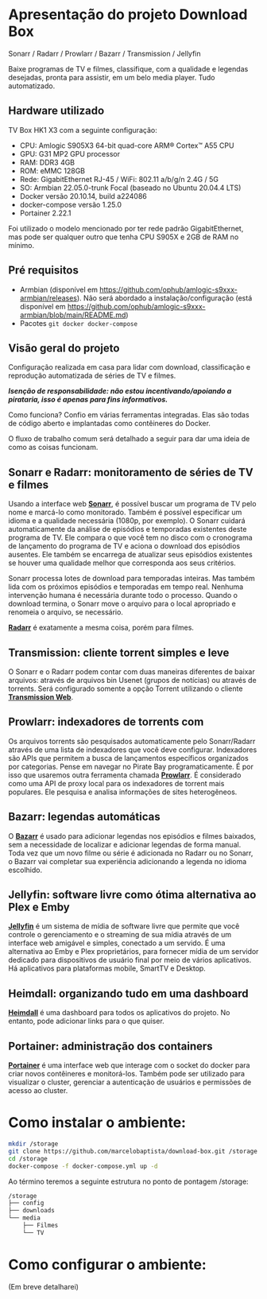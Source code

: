 # Apresentação do projeto Download Box

Sonarr / Radarr / Prowlarr / Bazarr / Transmission / Jellyfin

Baixe programas de TV e filmes, classifique, com a qualidade e legendas desejadas, pronta para assistir, em um belo media player. Tudo automatizado.

## Hardware utilizado

TV Box HK1 X3 com a seguinte configuração:

- CPU: Amlogic S905X3 64-bit quad-core ARM® Cortex™ A55 CPU
- GPU: G31 MP2 GPU processor
- RAM: DDR3 4GB
- ROM: eMMC 128GB
- Rede: GigabitEthernet RJ-45 / WiFi: 802.11 a/b/g/n 2.4G / 5G
- SO: Armbian 22.05.0-trunk Focal (baseado no Ubuntu 20.04.4 LTS)
- Docker versão 20.10.14, build a224086
- docker-compose versão 1.25.0
- Portainer 2.22.1

Foi utilizado o modelo mencionado por ter rede padrão GigabitEthernet, mas pode ser qualquer outro que tenha CPU S905X e 2GB de RAM no mínimo.

## Pré requisitos

- Armbian (disponível em https://github.com/ophub/amlogic-s9xxx-armbian/releases). Não será abordado a instalação/configuração (está disponível em https://github.com/ophub/amlogic-s9xxx-armbian/blob/main/README.md)
- Pacotes ```git docker docker-compose```

## Visão geral do projeto

Configuração realizada em casa para lidar com download, classificação e reprodução automatizada de séries de TV e filmes.

_**Isenção de responsabilidade: não estou incentivando/apoiando a pirataria, isso é apenas para fins informativos.**_

Como funciona? Confio em várias ferramentas integradas. Elas são todas de código aberto e implantadas como contêineres do Docker.

O fluxo de trabalho comum será detalhado a seguir para dar uma ideia de como as coisas funcionam.

## Sonarr e Radarr: monitoramento de séries de TV e filmes

Usando a interface web **[Sonarr](https://sonarr.tv/)**, é possível buscar um programa de TV pelo nome e marcá-lo como monitorado. Também é possível especificar um idioma e a qualidade necessária (1080p, por exemplo). O Sonarr cuidará automaticamente da análise de episódios e temporadas existentes deste programa de TV. Ele compara o que você tem no disco com o cronograma de lançamento do programa de TV e aciona o download dos episódios ausentes. Ele também se encarrega de atualizar seus episódios existentes se houver uma qualidade melhor que corresponda aos seus critérios.

Sonarr processa lotes de download para temporadas inteiras. Mas também lida com os próximos episódios e temporadas em tempo real. Nenhuma intervenção humana é necessária durante todo o processo. Quando o download termina, o Sonarr move o arquivo para o local apropriado e renomeia o arquivo, se necessário.

**[Radarr](https://radarr.video/)** é exatamente a mesma coisa, porém para filmes.

## Transmission: cliente torrent simples e leve

O Sonarr e o Radarr podem contar com duas maneiras diferentes de baixar arquivos: através de arquivos bin Usenet (grupos de notícias) ou através de torrents. Será configurado somente a opção Torrent utilizando o cliente **[Transmission Web](https://transmissionbt.com/)**.

## Prowlarr: indexadores de torrents com 

Os arquivos torrents são pesquisados automaticamente pelo Sonarr/Radarr através de uma lista de indexadores que você deve configurar. Indexadores são APIs que permitem a busca de lançamentos específicos organizados por categorias. Pense em navegar no Pirate Bay programaticamente. É por isso que usaremos outra ferramenta chamada **[Prowlarr](https://github.com/Prowlarr/Prowlarr/)**. É considerado como uma API de proxy local para os indexadores de torrent mais populares. Ele pesquisa e analisa informações de sites heterogêneos.

## Bazarr: legendas automáticas 

O **[Bazarr](https://www.bazarr.media/)** é usado para adicionar legendas nos episódios e filmes baixados, sem a necessidade de localizar e adicionar legendas de forma manual. Toda vez que um novo filme ou série é adicionada no Radarr ou no Sonarr, o Bazarr vai completar sua experiência adicionando a legenda no idioma escolhido.

## Jellyfin: software livre como ótima alternativa ao Plex e Emby

**[Jellyfin](https://jellyfin.org/)** é um sistema de mídia de software livre que permite que você controle o gerenciamento e o streaming de sua mídia através de um interface web amigável e simples, conectado a um servido. É uma alternativa ao Emby e Plex proprietários, para fornecer mídia de um servidor dedicado para dispositivos de usuário final por meio de vários aplicativos. Há aplicativos para plataformas mobile, SmartTV e Desktop.

## Heimdall: organizando tudo em uma dashboard

**[Heimdall](https://heimdall.site/)** é uma dashboard para todos os aplicativos do projeto. No entanto, pode adicionar links para o que quiser.

## Portainer: administração dos containers

**[Portainer](https://www.portainer.io/)** é uma interface web que interage com o socket do docker para criar novos contêineres e monitorá-los. Também pode ser utilizado para visualizar o cluster, gerenciar a autenticação de usuários e permissões de acesso ao cluster.

# Como instalar o ambiente:

```sh
mkdir /storage
git clone https://github.com/marcelobaptista/download-box.git /storage
cd /storage
docker-compose -f docker-compose.yml up -d
```
Ao término teremos a seguinte estrutura no ponto de pontagem /storage:
```bash
/storage
├── config
├── downloads
└── media
    ├── Filmes
    └── TV
```
# Como configurar o ambiente:

(Em breve detalharei)

